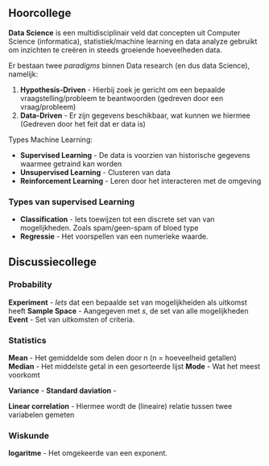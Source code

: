 ## Hoorcollege
**Data Science** is een multidisciplinair veld dat concepten uit Computer Science (informatica), statistiek/machine learning en data analyze gebruikt om inzichten te creëren in steeds groeiende hoeveelheden data.

Er bestaan twee *paradigms* binnen Data research (en dus data Science), namelijk:

1. **Hypothesis-Driven** - Hierbij zoek je gericht om een bepaalde vraagstelling/probleem te beantwoorden (gedreven door een vraag/probleem)
2. **Data-Driven** - Er zijn gegevens beschikbaar, wat kunnen we hiermee (Gedreven door het feit dat er data is)


Types Machine Learning:

* **Supervised Learning** - De data is voorzien van historische gegevens waarmee getraind kan worden
* **Unsupervised Learning** - Clusteren van data
* **Reinforcement Learning** - Leren door het interacteren met de omgeving

### Types van supervised Learning

* **Classification** - Iets toewijzen tot een discrete set van van mogelijkheden. Zoals spam/geen-spam of bloed type
* **Regressie** - Het voorspellen van een numerieke waarde.

## Discussiecollege

### Probability
**Experiment** - *Iets* dat een bepaalde set van mogelijkheiden als uitkomst heeft
**Sample Space** - Aangegeven met $s$, de set van alle mogelijkheden
**Event** - Set van uitkomsten of criteria.


### Statistics
**Mean** - Het gemiddelde som delen door n (n = hoeveelheid getallen)
**Median** - Het middelste getal in een gesorteerde lijst
**Mode** - Wat het meest voorkomt

**Variance** - 
**Standard daviation** - 

**Linear correlation** - Hiermee wordt de (lineaire) relatie tussen twee variabelen gemeten

### Wiskunde
**logaritme** - Het omgekeerde van een exponent. 